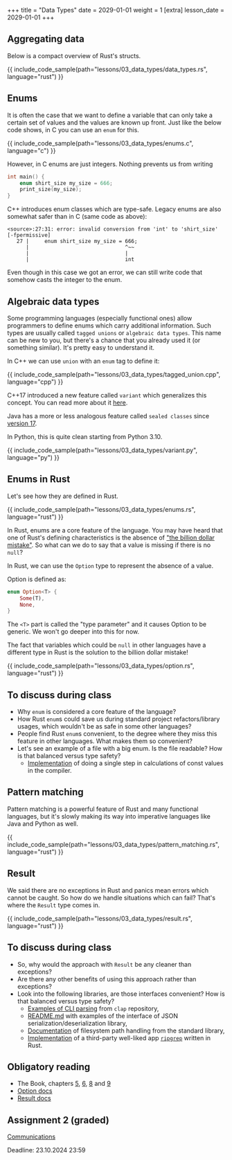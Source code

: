 +++
title = "Data Types"
date = 2029-01-01
weight = 1
[extra]
lesson_date = 2029-01-01
+++

## Aggregating data

Below is a compact overview of Rust's structs.

{{ include_code_sample(path="lessons/03_data_types/data_types.rs", language="rust") }}

## Enums

It is often the case that we want to define a variable that can only take
a certain set of values and the values are known up front.
Just like the below code shows, in C you can use an `enum` for this.

{{ include_code_sample(path="lessons/03_data_types/enums.c", language="c") }}

However, in C enums are just integers. Nothing prevents us from writing

```c
int main() {
    enum shirt_size my_size = 666;
    print_size(my_size);
}
```

C++ introduces enum classes which are type-safe. Legacy enums are also somewhat safer than in C (same code as above):

```
<source>:27:31: error: invalid conversion from 'int' to 'shirt_size' [-fpermissive]
   27 |     enum shirt_size my_size = 666;
      |                               ^~~
      |                               |
      |                               int
```

Even though in this case we got an error, we can still write code that somehow casts the integer to the enum.

## Algebraic data types

Some programming languages (especially functional ones) allow programmers to define
enums which carry additional information. Such types are usually called `tagged unions`
or `algebraic data types`. This name can be new to you, but there's a chance that you
already used it (or something similar). It's pretty easy to understand it.

In C++ we can use `union` with an `enum` tag to define it:

{{ include_code_sample(path="lessons/03_data_types/tagged_union.cpp", language="cpp") }}

C++17 introduced a new feature called `variant` which generalizes this concept.
You can read more about it [here](https://en.cppreference.com/w/cpp/utility/variant).

Java has a more or less analogous feature called `sealed classes`
since [version 17](https://docs.oracle.com/en/java/javase/17/language/sealed-classes-and-interfaces.html.).

In Python, this is quite clean starting from Python 3.10.

{{ include_code_sample(path="lessons/03_data_types/variant.py", language="py") }}

## Enums in Rust

Let's see how they are defined in Rust.

{{ include_code_sample(path="lessons/03_data_types/enums.rs", language="rust") }}

In Rust, enums are a core feature of the language.
You may have heard that one of Rust's defining characteristics is
the absence of ["the billion dollar mistake"](https://en.wikipedia.org/wiki/Tony_Hoare#Apologies_and_retractions).
So what can we do to say that a value is missing if there is no `null`?

In Rust, we can use the `Option` type to represent the absence of a value.

Option is defined as:

```rust
enum Option<T> {
    Some(T),
    None,
}
```

The `<T>` part is called the "type parameter" and it causes Option to be generic.
We won't go deeper into this for now.

The fact that variables which could be `null` in other languages have a different type in Rust is
the solution to the billion dollar mistake!

{{ include_code_sample(path="lessons/03_data_types/option.rs", language="rust") }}

## To discuss during class

- Why `enum` is considered a core feature of the language?
- How Rust `enum`s could save us during standard project refactors/library usages, which wouldn't be as safe in some other languages?
- People find Rust `enum`s convenient, to the degree where they miss this feature in other languages. What makes them so convenient?
- Let's see an example of a file with a big enum. Is the file readable? How is that balanced versus type safety?
  - [Implementation](https://github.com/rust-lang/rust/blob/master/compiler/rustc_const_eval/src/interpret/step.rs) of doing a single step in calculations of const values in the compiler.

## Pattern matching

Pattern matching is a powerful feature of Rust and many functional languages, but it's slowly making
its way into imperative languages like Java and Python as well.

{{ include_code_sample(path="lessons/03_data_types/pattern_matching.rs", language="rust") }}

## Result

We said there are no exceptions in Rust and panics mean errors which cannot be caught.
So how do we handle situations which can fail? That's where the `Result` type comes in.

{{ include_code_sample(path="lessons/03_data_types/result.rs", language="rust") }}

## To discuss during class

- So, why would the approach with `Result` be any cleaner than exceptions?
- Are there any other benefits of using this approach rather than exceptions?
- Look into the following libraries, are those interfaces convenient? How is that balanced versus type safety?
  - [Examples of CLI parsing](https://github.com/clap-rs/clap/tree/master/examples/tutorial_derive) from `clap` repository,
  - [README.md](https://github.com/serde-rs/json) with examples of the interface of JSON serialization/deserialization library,
  - [Documentation](https://doc.rust-lang.org/std/path/struct.Path.html) of filesystem path handling from the standard library,
  - [Implementation](https://github.com/BurntSushi/ripgrep/blob/master/crates/grep/examples/simplegrep.rs) of a third-party well-liked app [`ripgrep`](https://github.com/BurntSushi/ripgrep) written in Rust.

## Obligatory reading

- The Book, chapters [5](https://doc.rust-lang.org/book/ch05-00-structs.html),
  [6](https://doc.rust-lang.org/stable/book/ch06-00-enums.html),
  [8](https://doc.rust-lang.org/stable/book/ch08-00-common-collections.html)
  and [9](https://doc.rust-lang.org/stable/book/ch09-00-error-handling.html)
- [Option docs](https://doc.rust-lang.org/std/option/)
- [Result docs](https://doc.rust-lang.org/std/result/)

## Assignment 2 (graded)

[Communications](https://classroom.github.com/a/gDraT0lo)

Deadline: 23.10.2024 23:59
